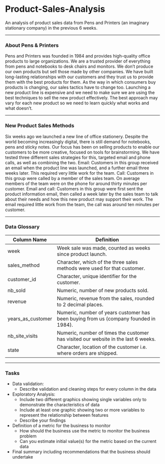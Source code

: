 # Product-Sales-Analysis 

An analysis of product sales data from Pens and Printers (an imaginary stationary company) in the previous 6 weeks. 

------------------------------------------

### About Pens & Printers 
Pens and Printers was founded in 1984 and provides high-quality office products to large
organizations. We are a trusted provider of everything from pens and notebooks to desk
chairs and monitors. We don’t produce our own products but sell those made by other
companies.
We have built long-lasting relationships with our customers and they trust us to provide them
with the best products for them. As the way in which consumers buy products is changing,
our sales tactics have to change too. Launching a new product line is expensive and we need
to make sure we are using the best techniques to sell the new product effectively. The best
approach may vary for each new product so we need to learn quickly what works and what
doesn’t.

------------------------------------------

### New Product Sales Methods 

Six weeks ago we launched a new line of office stationery. Despite the world becoming
increasingly digital, there is still demand for notebooks, pens and sticky notes.
Our focus has been on selling products to enable our customers to be more creative, focused
on tools for brainstorming. We have tested three different sales strategies for this, targeted
email and phone calls, as well as combining the two.
Email: Customers in this group received an email when the product line was launched, and a
further email three weeks later. This required very little work for the team.
Call: Customers in this group were called by a member of the sales team. On average
members of the team were on the phone for around thirty minutes per customer.
Email and call: Customers in this group were first sent the product information email, then
called a week later by the sales team to talk about their needs and how this new product
may support their work. The email required little work from the team, the call was around ten minutes per customer.

------------------------------------------

### Data Glossary

| Column Name | Definition |
|-------------|------------| 
| week | Week sale was made, counted as weeks since product launch.|
|sales_method | Character, which of the three sales methods were used for that customer.|
|customer_id | Character, unique identifier for the customer.|
|nb_sold | Numeric, number of new products sold.|
|revenue | Numeric, revenue from the sales, rounded to 2 decimal places.|
|years_as_customer|  Numeric, number of years customer has been buying from us (company founded in 1984).|
|nb_site_visits| Numeric, number of times the customer has visited our website in the last 6 weeks.| 
|state| Character, location of the customer i.e. where orders are shipped.|

------------------------------------------

### Tasks
- Data validation:   
  - Describe validation and cleaning steps for every column in the data 
- Exploratory Analysis:  
  - Include two different graphics showing single variables only to demonstrate the characteristics of data  
  - Include at least one graphic showing two or more variables to represent the relationship between features
  - Describe your findings
- Definition of a metric for the business to monitor  
  - How should the business use the metric to monitor the business problem
  - Can you estimate initial value(s) for the metric based on the current data
- Final summary including recommendations that the business should undertake
